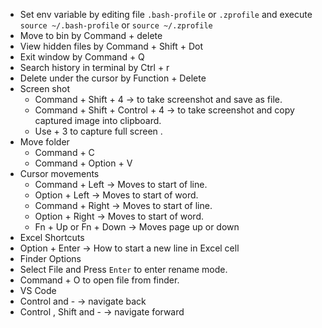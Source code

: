 - Set env variable by editing file `.bash-profile` or `.zprofile` and execute `source ~/.bash-profile` or `source ~/.zprofile`
- Move to bin by Command + delete
- View hidden files by Command + Shift + Dot
- Exit window by Command + Q
- Search history in terminal by Ctrl + r
- Delete under the cursor by Function + Delete
- Screen shot
  - Command + Shift + 4 → to take screenshot and save as file.
  - Command + Shift + Control + 4 → to take screenshot and copy captured image into clipboard.
  - Use + 3 to capture full screen . 
- Move folder
  - Command + C
  - Command + Option + V
- Cursor movements
  - Command + Left → Moves to start of line.
  - Option + Left → Moves to start of word.
  - Command + Right → Moves to start of line.
  - Option + Right → Moves to start of word.
  - Fn + Up or Fn + Down → Moves page up or down
- Excel Shortcuts
 - Option + Enter → How to start a new line in Excel cell
- Finder Options
 - Select File and Press `Enter` to enter rename mode.
 - Command + O to open file from finder. 
- VS Code
 - Control and - → navigate back
 - Control , Shift and - → navigate forward
